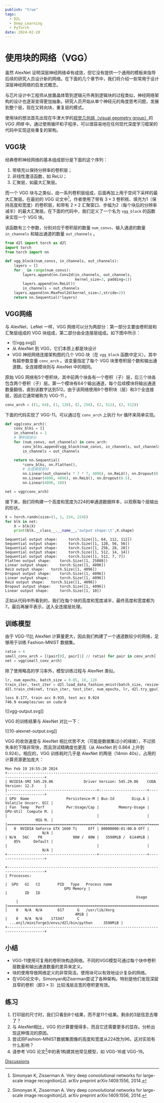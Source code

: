 ```yaml
---
publish: "true"
tags:
  - D2L
  - Deep_Learning
  - PyTorch
date: 2024-02-20
---
```

# 使用块的网络（VGG）

虽然 AlexNet 证明深层神经网络卓有成效，但它没有提供一个通用的模板来指导后续的研究人员设计新的网络。在下面的几个章节中，我们将介绍一些常用于设计深层神经网络的启发式概念。

与芯片设计中工程师从放置晶体管到逻辑元件再到逻辑块的过程类似，神经网络架构的设计也逐渐变得更加抽象。研究人员开始从单个神经元的角度思考问题，发展到整个层，现在又转向块，重复层的模式。

使用块的想法首先出现在牛津大学的[视觉几何组（visual geometry group）](http://www.robots.ox.ac.uk/~vgg/)的 *VGG 网络* 中。通过使用循环和子程序，可以很容易地在任何现代深度学习框架的代码中实现这些重复的架构。

## VGG块

经典卷积神经网络的基本组成部分是下面的这个序列：
1. 带填充以保持分辨率的卷积层；
2. 非线性激活函数，如 ReLU；
3. 汇聚层，如最大汇聚层。

而一个 VGG 块与之类似，由一系列卷积层组成，后面再加上用于空间下采样的最大汇聚层。在最初的 VGG 论文中[^1]，作者使用了带有 $3\times3$ 卷积核、填充为1（保持高度和宽度）的卷积层，和带有 $2 \times 2$ 汇聚窗口、步幅为2（每个块后的分辨率减半）的最大汇聚层。在下面的代码中，我们定义了一个名为 `vgg_block` 的函数来实现一个 VGG 块。

该函数有三个参数，分别对应于卷积层的数量 `num_convs`、输入通道的数量 `in_channels` 和输出通道的数量 `out_channels` 。

```python
from d2l import torch as d2l
import torch
from torch import nn

def vgg_block(num_convs, in_channels, out_channels):
    layers = []
    for _ in range(num_convs):
        layers.append(nn.Conv2d(in_channels, out_channels,
                                kernel_size=3, padding=1))
        layers.append(nn.ReLU())
        in_channels = out_channels
    layers.append(nn.MaxPool2d(kernel_size=2,stride=2))
    return nn.Sequential(*layers)
```

## VGG网络

与 AlexNet、LeNet 一样，VGG 网络可以分为两部分：第一部分主要由卷积层和汇聚层组成的 VGG 块组成，第二部分由全连接层组成。如下图中所示：
- ![[vgg.svg]]
- 从 AlexNet 到 VGG，它们本质上都是块设计
- VGG 神经网络连接架构图的几个 VGG 块（在 `vgg_block` 函数中定义）。其中有超参数变量 `conv_arch` 。该变量指定了每个 VGG 块里卷积层个数和输出通道数。全连接模块则与 AlexNet 中的相同。

原始 VGG 网络有5个卷积块，其中前两个块各有一个卷积（子）层，后三个块各包含两个卷积（子）层。第一个模块有64个输出通道，每个后续模块将输出通道数量翻倍，直到该数字达到512。由于该网络使用8个卷积块（层）和3个全连接层，因此它通常被称为 VGG-11 。

```python
conv_arch = ((1, 64), (1, 128), (2, 256), (2, 512), (2, 512))
```

下面的代码实现了 VGG-11。可以通过在 `conv_arch` 上执行 for 循环来简单实现。

```python
def vgg(conv_arch):
    conv_blks = []
    in_channels = 1
    # 卷积层部分
    for (num_convs, out_channels) in conv_arch:
        conv_blks.append(vgg_block(num_convs, in_channels, out_channels))
        in_channels = out_channels

    return nn.Sequential(
        *conv_blks, nn.Flatten(),
        # 全连接层部分
        nn.Linear(out_channels * 7 * 7, 4096), nn.ReLU(), nn.Dropout(0.5),
        nn.Linear(4096, 4096), nn.ReLU(), nn.Dropout(0.5),
        nn.Linear(4096, 10))

net = vgg(conv_arch)
```

接下来，我们将构建一个高度和宽度为224的单通道数据样本，以观察每个层输出的形状。

```python
X = torch.randn(size=(1, 1, 224, 224))
for blk in net:
    X = blk(X)
    print(blk.__class__.__name__,'output shape:\t',X.shape)
```

```output
Sequential output shape:	 torch.Size([1, 64, 112, 112])
Sequential output shape:	 torch.Size([1, 128, 56, 56])
Sequential output shape:	 torch.Size([1, 256, 28, 28])
Sequential output shape:	 torch.Size([1, 512, 14, 14])
Sequential output shape:	 torch.Size([1, 512, 7, 7])
Flatten output shape:	 torch.Size([1, 25088])
Linear output shape:	 torch.Size([1, 4096])
ReLU output shape:	 torch.Size([1, 4096])
Dropout output shape:	 torch.Size([1, 4096])
Linear output shape:	 torch.Size([1, 4096])
ReLU output shape:	 torch.Size([1, 4096])
Dropout output shape:	 torch.Size([1, 4096])
Linear output shape:	 torch.Size([1, 10])

```

正如从代码中所看到的，我们在每个块的高度和宽度减半，最终高度和宽度都为7。最后再展平表示，送入全连接层处理。

## 训练模型

由于 VGG-11比 AlexNet 计算量更大，因此我们构建了一个通道数较少的网络，足够用于训练 Fashion-MNIST 数据集。

```python
ratio = 4
small_conv_arch = [(pair[0], pair[1] // ratio) for pair in conv_arch]
net = vgg(small_conv_arch)
```

除了使用略高的学习率外，模型训练过程与 AlexNet 类似。

```python
lr, num_epochs, batch_size = 0.05, 10, 128
train_iter, test_iter = d2l.load_data_fashion_mnist(batch_size, resize=224)
d2l.train_ch6(net, train_iter, test_iter, num_epochs, lr, d2l.try_gpu())
```

```output
loss 0.177, train acc 0.935, test acc 0.924
746.9 examples/sec on cuda:0

```

![[vgg-output.svg]]

VGG 的训练结果与 AlexNet 对比一下：

![[10-alexnet-output.svg]]

VGG 的收敛速度与 AlexNet 相比优势不大（可能是数据集过小的缘故），不过损失率的下降非常快，而且测试精确度也更高（从 AlexNet 的 0.864 上升到 0.924）。相应的，VGG 训练耗时几乎是 AlexNet 的两倍（14min 40s），占用的计算资源更加庞大：

```
Mon Feb 19 19:55:20 2024          
+---------------------------------------------------------------------------------------+  
| NVIDIA-SMI 545.29.06              Driver Version: 545.29.06    CUDA Version: 12.3     |  
|-----------------------------------------+----------------------+----------------------+  
| GPU  Name                 Persistence-M | Bus-Id        Disp.A | Volatile Uncorr. ECC |  
| Fan  Temp   Perf          Pwr:Usage/Cap |         Memory-Usage | GPU-Util  Compute M. |  
|                                         |                      |               MIG M. |  
|=========================================+======================+======================|  
|   0  NVIDIA GeForce GTX 1660 Ti     Off | 00000000:01:00.0 Off |                  N/A |  
| N/A   56C    P0              98W /  80W |   3598MiB /  6144MiB |     85%      Default |  
|                                         |                      |                  N/A |  
+-----------------------------------------+----------------------+----------------------+  
                                                                                           
+---------------------------------------------------------------------------------------+  
| Processes:                                                                            |  
|  GPU   GI   CI        PID   Type   Process name                            GPU Memory |  
|        ID   ID                                                             Usage      |  
|=======================================================================================|  
|    0   N/A  N/A       617      G   /usr/lib/Xorg                                 4MiB |  
|    0   N/A  N/A    173347      C   ...enjl/miniforge3/envs/d2l/bin/python     3590MiB |  
+---------------------------------------------------------------------------------------+
```

## 小结

* VGG-11使用可复用的卷积块构造网络。不同的VGG模型可通过每个块中卷积层数量和输出通道数量的差异来定义。
* 块的使用导致网络定义的非常简洁。使用块可以有效地设计复杂的网络。
* 在VGG论文中，Simonyan和Ziserman尝试了各种架构。特别是他们发现深层且窄的卷积（即$3 \times 3$）比较浅层且宽的卷积更有效。

## 练习

1. 打印层的尺寸时，我们只看到8个结果，而不是11个结果。剩余的3层信息去哪了？
2. 与 AlexNet相比，VGG 的计算要慢得多，而且它还需要更多的显存。分析出现这种情况的原因。
3. 尝试将Fashion-MNIST数据集图像的高度和宽度从224改为96。这对实验有什么影响？
4. 请参考 VGG 论文[^1]中的表1构建其他常见模型，如 VGG-16或 VGG-19。

[Discussions](https://discuss.d2l.ai/t/1866)

[^1]: Simonyan K, Zisserman A. Very deep convolutional networks for large-scale image recognition[J]. arXiv preprint arXiv:1409.1556, 2014.